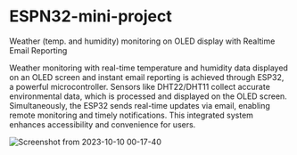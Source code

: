 # ESPN32-mini-project
Weather (temp. and humidity) monitoring on OLED display with Realtime Email Reporting


Weather monitoring with real-time temperature and humidity data displayed on an OLED screen and instant email reporting is achieved through ESP32, a powerful microcontroller. Sensors like DHT22/DHT11 collect accurate environmental data, which is processed and displayed on the OLED screen. Simultaneously, the ESP32 sends real-time updates via email, enabling remote monitoring and timely notifications. This integrated system enhances accessibility and convenience for users.

![Screenshot from 2023-10-10 00-17-40](https://github.com/mayankified/ESPN32-mini-project/assets/112820100/dab3cedb-1873-486e-8f9c-a8c56c1864ab)
